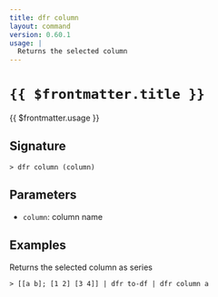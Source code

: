 ```yaml
---
title: dfr column
layout: command
version: 0.60.1
usage: |
  Returns the selected column
---
```


# `{{ $frontmatter.title }}`

<div style='white-space: pre-wrap;'>{{ $frontmatter.usage }}</div>

## Signature

```> dfr column (column)```

## Parameters

 -  `column`: column name

## Examples

Returns the selected column as series
```shell
> [[a b]; [1 2] [3 4]] | dfr to-df | dfr column a
```
